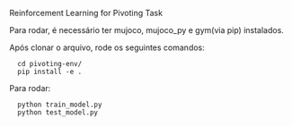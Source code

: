 Reinforcement Learning for Pivoting Task

Para rodar, é necessário ter mujoco, mujoco_py e gym(via pip) instalados.

Após clonar o arquivo, rode os seguintes comandos:

      cd pivoting-env/
      pip install -e .

Para rodar: 

      python train_model.py
      python test_model.py
